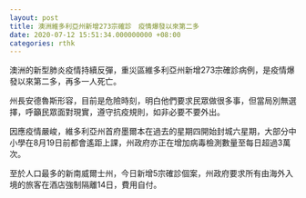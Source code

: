 ```yaml
---
layout: post
title: 澳洲維多利亞州新增273宗確診　疫情爆發以來第二多
date: 2020-07-12 15:51:34.000000000 +08:00
categories: rthk
---
```


澳洲的新型肺炎疫情持續反彈，重災區維多利亞州新增273宗確診病例，是疫情爆發以來第二多，再多一人死亡。

州長安德魯斯形容，目前是危險時刻，明白他們要求民眾做很多事，但當局別無選擇，呼籲民眾面對現實，遵守抗疫規則，如非必要不要外出。

因應疫情嚴峻，維多利亞州首府墨爾本在過去的星期四開始封城六星期，大部分中小學在8月19日前都會遙距上課，州政府亦正在增加病毒檢測數量至每日超過3萬次。

至於人口最多的新南威爾士州，今日新增5宗確診個案，州政府要求所有由海外入境的旅客在酒店強制隔離14日，費用自付。
